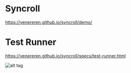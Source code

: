 # Syncroll

https://yenereren.github.io/syncroll/demo/


#  Test Runner

https://yenereren.github.io/syncroll/specs/test-runner.html

![alt tag](http://api.grabz.it/services/getjspicture.ashx?id=NjBjNWI2OWIyN2E2NDE2MmEzMmI3NDAzMjQ2ZDY1ZTk=-801bf5adc3fa4b7fb5464028ee9e48b4a)
